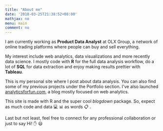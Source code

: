 ```yaml
---
title: "About me"
date: '2018-03-25T21:38:52+08:00'
mathjax: no
menu: main
comment: no
---
```


I am currently working as **Product Data Analyst** at OLX Group, a network of online trading platforms where
people can buy and sell everything. 

My interest include web analytics, data visualizations and more recently data science. I mostly code with **R** for the full data analysis workflow, do a lot of **SQL** for data extraction and enjoy making results prettier with **Tableau**.

This is my personal site where I post about data analysis. You can also find some of 
my previous projects under the Portfolio section. I've also launched [analyticsforfun.com](http://www.analyticsforfun.com/), a blog mostly focused on web analytics.

This site is made with R and the super cool _blogdown_ package. So, expect as much code and data :computer: :bar_chart: as words :clipboard: .
 

Last but not least, feel free to connect for any professional collaboration or just to say Hi!  :hand: :smiley:



